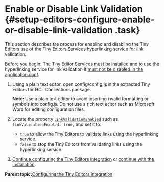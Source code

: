 # Enable or Disable Link Validation {#setup-editors-configure-enable-or-disable-link-validation .task}

This section describes the process for enabling and disabling the Tiny Editors use of the Tiny Editors Services hyperlinking service for link validation.

Before you begin: The Tiny Editor Services must be installed and to use the hyperlinking service for link validation it [must not be disabled in the application.conf](r_application-conf.md#link-checking.enabled).

1.  Using a plain text editor, open config/config.js in the extracted Tiny Editors for HCL Connections package.

    **Note:** Use a plain text editor to avoid inserting invalid formatting or symbols into config.js. Do not use a rich text editor such as Microsoft Word for editing configuration files.

2.  Locate the property [`linkValidationEnabled`](r_config-js-sample.md#linkValidationEnabled) such as `linkValidationEnabled: true,` and set it to:

    -   `true` to allow the Tiny Editors to validate links using the hyperlinking service.
    -   `false` to stop the Tiny Editors from validating links using the hyperlinking service.
3.  [Continue configuring the Tiny Editors integration](t_01-setup_03-editors_01-configure_00-summary.md) or [continue with the installation](t_01-setup_03-editors_02-install_00-summary.md).


**Parent topic:**[Configuring the Tiny Editors integration](../../install/tiny_editors/t_01-setup_03-editors_01-configure_00-summary.md)

